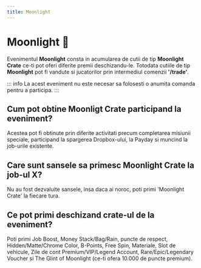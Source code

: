 ```yaml
---
title: Moonlight
---
```


# Moonlight 🌙

Evenimentul **Moonlight** consta in acumularea de cutii de tip **Moonlight Crate** ce-ti pot oferi diferite premii deschizandu-le.
Totodata cutiile de tip **Moonlight** pot fi vandute si jucatorilor prin intermediul comenzii **'/trade'**.

::: info
La acest eveniment nu este necesar sa folosesti o anumita comanda pentru a participa.
:::

## Cum pot obtine Moonligt Crate participand la eveniment?
Acestea pot fi obtinute prin diferite activitati precum completarea misiunii speciale, participand la spargerea Dropbox-ului, la Payday si muncind la job-urile existente.
## Care sunt sansele sa primesc Moonlight Crate la job-ul X?
Nu au fost dezvaluite sansele, insa daca ai noroc, poti primi 'Moonlight Crate' la fiecare tura.
## Ce pot primi deschizand crate-ul de la eveniment?
Poti primi Job Boost, Money Stack/Bag/Rain, puncte de respect, Hidden/Matte/Chrome Color, B-Points, Free Spin, Materiale, Slot de vehicule, Zile de cont Premium/VIP/Legend Account, Rare/Epic/Legendary Voucher si The Glint of Moonlight (ce-ti ofera 10.000 de puncte premium).
